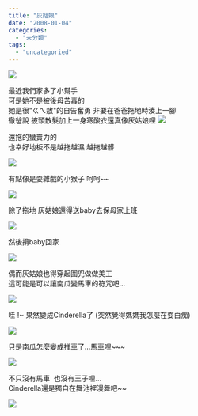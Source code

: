 ```yaml
---
title: "灰姑娘"
date: "2008-01-04"
categories: 
  - "未分類"
tags: 
  - "uncategoried"
---
```


![](images/2121866234_3b0de847c1.jpg)

  
最近我們家多了小幫手  
可是她不是被後母苦毒的  
她是很"ㄍㄟ敖"的自告奮勇 非要在爸爸拖地時湊上一腳  
徹爸說 披頭散髮加上一身寒酸衣還真像灰姑娘哩 ![](images/2121866234_3b0de847c1.jpg)

還拖的蠻賣力的  
也幸好地板不是越拖越濕 越拖越髒  
  
![](images/2121089471_776cd570c5.jpg)  
  
有點像是耍雜戲的小猴子 呵呵~~  
  
![](images/2121866168_e1e4713f30.jpg)  
  
除了拖地 灰姑娘還得送baby去保母家上班  
  
![](images/2121864630_8a88533071.jpg)  
  
然後揹baby回家  
  
![](images/2121864544_c4ae8ac98f.jpg)  
  
偶而灰姑娘也得穿起圍兜做做美工  
這可能是可以讓南瓜變馬車的符咒吧...  
  
![](images/2121865774_d944111e16.jpg)  
  
哇 !~ 果然變成Cinderella了 (突然覺得媽媽我怎麼在耍白痴)  
  
![](images/2121088515_5f6f9b72c1.jpg)  
  
只是南瓜怎麼變成推車了...馬車哩~~~  
  
![](images/2121865208_60ef81ce47.jpg)  
  
不只沒有馬車  也沒有王子哩...  
Cinderella還是獨自在舞池裡漫舞吧~~  
  
![](images/2121864990_a66f1765e1.jpg)
